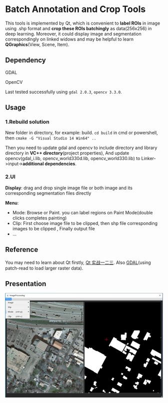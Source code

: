 # Batch Annotation and Crop Tools

This tools is implemented by Qt, which is convenient to **label ROIs** in image using .shp format and **crop these ROIs batchingly** as data(256x256) in deep learning. Moreover, it could display image and segmentation correspondingly on linked widows and may be helpful to learn **QGraphics**(View, Scene, Item).

## Dependency

GDAL

OpenCV

Last tested successfully using `gdal 2.0.3`, `opencv 3.3.0`.

 ## Usage

### 1.Rebuild solution

New folder in directory, for example: build. `cd build` in cmd or powershell, then `cmake -G "Visual Studio 14 Win64" ..`

Then you need to update gdal and opencv to include directory and library directory in **VC++ directory**(project properties), And update opencv(gdal_i.lib, opencv_world330d.lib, opencv_world330.lib) to Linker->input->**additional dependencies**.

### 2.UI

**Display**: drag and drop single image file or both image and its corresponding segmentation files directly

**Menu**: 

* Mode: Browse or Paint. you can label regions on Paint Mode(double clicks completes painting)
* Clip: First choose image file to be clipped, then shp file corresponding images to be clipped , Finally output file
* ...

## Reference

You may need to learn about Qt firstly, [Qt 实战一二三](https://blog.csdn.net/liang19890820/article/details/50277095). Also [GDAL](https://headfirst-gdal.readthedocs.io/en/latest/read-and-write.html)(using patch-read to load larger raster data).

## Presentation

![avatar](https://github.com/wangzehui20/BatchLabelCrop/blob/main/ui.png?raw=true)
